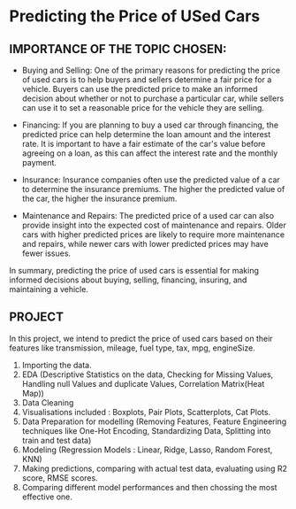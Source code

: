 # Predicting the Price of USed Cars

## IMPORTANCE OF THE TOPIC CHOSEN:

* Buying and Selling: One of the primary reasons for predicting the price of used cars is to help buyers and sellers determine a fair price for a vehicle. Buyers can use the predicted price to make an informed decision about whether or not to purchase a particular car, while sellers can use it to set a reasonable price for the vehicle they are selling.

* Financing: If you are planning to buy a used car through financing, the predicted price can help determine the loan amount and the interest rate. It is important to have a fair estimate of the car's value before agreeing on a loan, as this can affect the interest rate and the monthly payment.

* Insurance: Insurance companies often use the predicted value of a car to determine the insurance premiums. The higher the predicted value of the car, the higher the insurance premium.

* Maintenance and Repairs: The predicted price of a used car can also provide insight into the expected cost of maintenance and repairs. Older cars with higher predicted prices are likely to require more maintenance and repairs, while newer cars with lower predicted prices may have fewer issues.

In summary, predicting the price of used cars is essential for making informed decisions about buying, selling, financing, insuring, and maintaining a vehicle.

## PROJECT 

In this project, we intend to predict the price of used cars based on their features like transmission, mileage, fuel type, tax, mpg, engineSize.

1.  Importing the data.
2.  EDA (Descriptive Statistics on the data, Checking for Missing Values, Handling null Values and duplicate Values, Correlation Matrix(Heat Map))
3.  Data Cleaning
4.  Visualisations included : Boxplots, Pair Plots, Scatterplots, Cat Plots.
5.  Data Preparation for modelling (Removing Features, Feature Engineering techniques like One-Hot Encoding, Standardizing Data, Splitting into train and test data)
6.  Modeling (Regression Models : Linear, Ridge, Lasso, Random Forest, KNN)
7.  Making predictions, comparing with actual test data, evaluating using R2 score, RMSE scores.
8.  Comparing different model performances and then chossing the most effective one.
  
